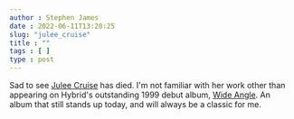 ```yaml
---
author : Stephen James
date : 2022-06-11T13:20:25
slug: "julee_cruise" 
title : ""
tags : [ ]
type : post
---
```

Sad to see [Julee Cruise](https://www.theguardian.com/music/2022/jun/10/julee-cruise-singer-david-lynch-collaborator-dies-aged-65-b52s) has died. I'm not familiar with her work other than appearing on Hybrid's outstanding 1999 debut album, [Wide Angle](https://en.m.wikipedia.org/wiki/Wide_Angle). An album that still stands up today, and will always be a classic for me.